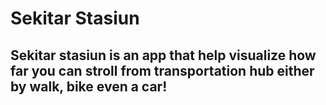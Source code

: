 # Sekitar Stasiun

## Sekitar stasiun is an app that help visualize how far you can stroll from transportation hub either by walk, bike even a car!
